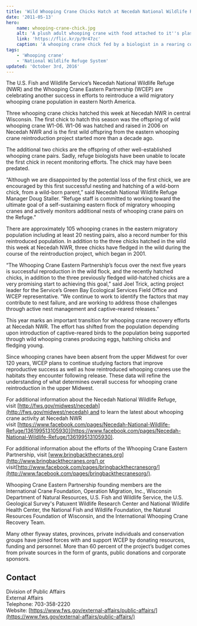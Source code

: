 ```yaml
---
title: 'Wild Whooping Crane Chicks Hatch at Necedah National Wildlife Refuge in Central Wisconsin'
date: '2011-05-13'
hero:
    name: whooping-crane-chick.jpg
    alt: 'A plush adult whooping crane with food attached to it''s plastic tongue feeds a small, beige chick.'
    link: 'https://flic.kr/p/9r47zc'
    caption: 'A whooping crane chick fed by a biologist in a rearing costume that mimics an adult crane.'
tags:
    - 'Whooping crane'
    - 'National Wildlife Refuge System'
updated: 'October 3rd, 2016'
---
```


The U.S. Fish and Wildlife Service’s Necedah National Wildlife Refuge (NWR) and the Whooping Crane Eastern Partnership (WCEP) are celebrating another success in efforts to reintroduce a wild migratory whooping crane population in eastern North America.

Three whooping crane chicks hatched this week at Necedah NWR in central Wisconsin. The first chick to hatch this season was the offspring of wild whooping crane W1-06\. W1-06 was hatched and raised in 2006 on Necedah NWR and is the first wild offspring from the eastern whooping crane reintroduction project started more than a decade ago.

The additional two chicks are the offspring of other well-established whooping crane pairs. Sadly, refuge biologists have been unable to locate the first chick in recent monitoring efforts. The chick may have been predated.

“Although we are disappointed by the potential loss of the first chick, we are encouraged by this first successful nesting and hatching of a wild-born chick, from a wild-born parent,” said Necedah National Wildlife Refuge Manager Doug Staller. “Refuge staff is committed to working toward the ultimate goal of a self-sustaining eastern flock of migratory whooping cranes and actively monitors additional nests of whooping crane pairs on the Refuge.”

There are approximately 105 whooping cranes in the eastern migratory population including at least 20 nesting pairs, also a record number for this reintroduced population. In addition to the three chicks hatched in the wild this week at Necedah NWR, three chicks have fledged in the wild during the course of the reintroduction project, which began in 2001.

“The Whooping Crane Eastern Partnership’s focus over the next five years is successful reproduction in the wild flock, and the recently hatched chicks, in addition to the three previously fledged wild-hatched chicks are a very promising start to achieving this goal,” said Joel Trick, acting project leader for the Service’s Green Bay Ecological Services Field Office and WCEP representative. “We continue to work to identify the factors that may contribute to nest failure, and are working to address those challenges through active nest management and captive-reared releases.”

This year marks an important transition for whooping crane recovery efforts at Necedah NWR. The effort has shifted from the population depending upon introduction of captive-reared birds to the population being supported through wild whooping cranes producing eggs, hatching chicks and fledging young.

Since whooping cranes have been absent from the upper Midwest for over 120 years, WCEP plans to continue studying factors that improve reproductive success as well as how reintroduced whooping cranes use the habitats they encounter following release. These data will refine the understanding of what determines overall success for whooping crane reintroduction in the upper Midwest.

For additional information about the Necedah National Wildlife Refuge, visit [http://fws.gov/midwest/necedah](http://fws.gov/midwest/necedah) and to learn the latest about whooping crane activity at Necedah NWR visit [https://www.facebook.com/pages/Necedah-National-Wildlife-Refuge/136199513105930](https://www.facebook.com/pages/Necedah-National-Wildlife-Refuge/136199513105930).

For additional information about the efforts of the Whooping Crane Eastern Partnership, visit [www.bringbackthecranes.org](http://www.bringbackthecranes.org/) or visit[http://www.facebook.com/pages/bringbackthecranesorg/](http://www.facebook.com/pages/bringbackthecranesorg/).

Whooping Crane Eastern Partnership founding members are the International Crane Foundation, Operation Migration, Inc., Wisconsin Department of Natural Resources, U.S. Fish and Wildlife Service, the U.S. Geological Survey's Patuxent Wildlife Research Center and National Wildlife Health Center, the National Fish and Wildlife Foundation, the Natural Resources Foundation of Wisconsin, and the International Whooping Crane Recovery Team.

Many other flyway states, provinces, private individuals and conservation groups have joined forces with and support WCEP by donating resources, funding and personnel. More than 60 percent of the project’s budget comes from private sources in the form of grants, public donations and corporate sponsors.

## Contact

Division of Public Affairs  
External Affairs  
Telephone: 703-358-2220  
Website: [https://www.fws.gov/external-affairs/public-affairs/](https://www.fws.gov/external-affairs/public-affairs/)
